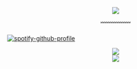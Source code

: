 <div align="center">
      <img src="https://files.catbox.moe/8ti0wl.png">
</div>

<p align="center">
﹌﹌﹌﹌﹌
</p>

[![spotify-github-profile](https://spotify-github-profile.kittinanx.com/api/view?uid=31pmyb6vuajhbj5bpon4ga5v5dve&cover_image=true&theme=novatorem&show_offline=true&background_color=121212&interchange=false&bar_color=ffffff&bar_color_cover=false)](https://spotify-github-profile.kittinanx.com/api/view?uid=31pmyb6vuajhbj5bpon4ga5v5dve&redirect=true)

<div align="center">
      <img src="https://komarev.com/ghpvc/?username=Dentmay&color=a1ccc0&style=plastic&label=_𝜗ৎ_">
</div>

<div align="center">
      <img src="https://files.catbox.moe/294zya.webp">
</div>
